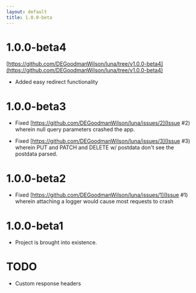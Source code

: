 ```yaml
---
layout: default
title: 1.0.0-beta
---
```


# 1.0.0-beta4
[https://github.com/DEGoodmanWilson/luna/tree/v1.0.0-beta4](https://github.com/DEGoodmanWilson/luna/tree/v1.0.0-beta4)

- Added easy redirect functionality

# 1.0.0-beta3

- Fixed [https://github.com/DEGoodmanWilson/luna/issues/2](Issue #2) wherein null query parameters crashed the app.

- Fixed [https://github.com/DEGoodmanWilson/luna/issues/3](Issue #3) wherein PUT and PATCH and DELETE w/ postdata don't see the postdata parsed.

# 1.0.0-beta2

- Fixed [https://github.com/DEGoodmanWilson/luna/issues/1](Issue #1) wherein attaching a logger would cause most requests to crash

# 1.0.0-beta1

- Project is brought into existence.

# TODO

- Custom response headers